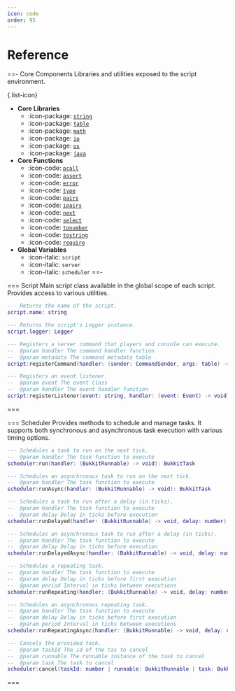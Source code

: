 ```yaml
---
icon: code
order: 95
---
```


# Reference

==- Core Components
Libraries and utilities exposed to the script environment.

{.list-icon}
- **Core Libraries**
  - :icon-package: [`string`](https://devdocs.io/lua/index#6.4)
  - :icon-package: [`table`](https://devdocs.io/lua/index#6.6)
  - :icon-package: [`math`](https://devdocs.io/lua/index#6.7)
  - :icon-package: [`io`](https://devdocs.io/lua/index#6.8)
  - :icon-package: [`os`](https://devdocs.io/lua/index#6.9)
  - :icon-package: [`java`](https://gudzpoz.github.io/luajava/api.html)
- **Core Functions**
  - :icon-code: [`pcall`](https://devdocs.io/lua/index#pdf-pcall)
  - :icon-code: [`assert`](https://devdocs.io/lua/index#pdf-assert)
  - :icon-code: [`error`](https://devdocs.io/lua/index#pdf-error)
  - :icon-code: [`type`](https://devdocs.io/lua/index#pdf-type)
  - :icon-code: [`pairs`](https://devdocs.io/lua/index#pdf-pairs)
  - :icon-code: [`ipairs`](https://devdocs.io/lua/index#pdf-ipairs)
  - :icon-code: [`next`](https://devdocs.io/lua/index#pdf-next)
  - :icon-code: [`select`](https://devdocs.io/lua/index#pdf-select)
  - :icon-code: [`tonumber`](https://devdocs.io/lua/index#pdf-tonumber)
  - :icon-code: [`tostring`](https://devdocs.io/lua/index#pdf-tostring)
  - :icon-code: [`require`](https://devdocs.io/lua/index#pdf-require)
- **Global Variables**
  - :icon-italic: `script`
  - :icon-italic: `server`
  - :icon-italic: `scheduler`
==-

=== Script
Main script class available in the global scope of each script. Provides access to various utilities.
```lua Variables
--- Returns the name of the script.
script.name: string

--- Returns the script's Logger instance.
script.logger: Logger
```
```lua Functions
--- Registers a server command that players and console can execute.
--  @param handler The command handler function
--  @param metadata The command metadata table
script:registerCommand(handler: (sender: CommandSender, args: table) -> void, metadata: table): void

--- Registers an event listener.
--  @param event The event class
--  @param handler The event handler function
script:registerListener(event: string, handler: (event: Event) -> void): void
```
===

=== Scheduler
Provides methods to schedule and manage tasks. It supports both synchronous and asynchronous task execution with various timing options.

```lua Functions
--- Schedules a task to run on the next tick.
--  @param handler The task function to execute
scheduler:run(handler: (BukkitRunnable) -> void): BukkitTask

--- Schedules an asynchronous task to run on the next tick.
--  @param handler The task function to execute
scheduler:runAsync(handler: (BukkitRunnable) -> void): BukkitTask

--- Schedules a task to run after a delay (in ticks).
--  @param handler The task function to execute
--  @param delay Delay in ticks before execution
scheduler:runDelayed(handler: (BukkitRunnable) -> void, delay: number): BukkitTask

--- Schedules an asynchronous task to run after a delay (in ticks).
--  @param handler The task function to execute
--  @param delay Delay in ticks before execution
scheduler:runDelayedAsync(handler: (BukkitRunnable) -> void, delay: number): BukkitTask

--- Schedules a repeating task.
--  @param handler The task function to execute
--  @param delay Delay in ticks before first execution
--  @param period Interval in ticks between executions
scheduler:runRepeating(handler: (BukkitRunnable) -> void, delay: number, period: number): BukkitTask

--- Schedules an asynchronous repeating task.
--  @param handler The task function to execute
--  @param delay Delay in ticks before first execution
--  @param period Interval in ticks between executions
scheduler:runRepeatingAsync(handler: (BukkitRunnable) -> void, delay: number, period: number): BukkitTask

--- Cancels the provided task.
--  @param taskId The id of the tas to cancel
--  @param runnable The runnable instance of the task to cancel
--  @param task The task to cancel
scheduler:cancel(taskId: number | runnable: BukkitRunnable | task: BukkitTask): void
```
===